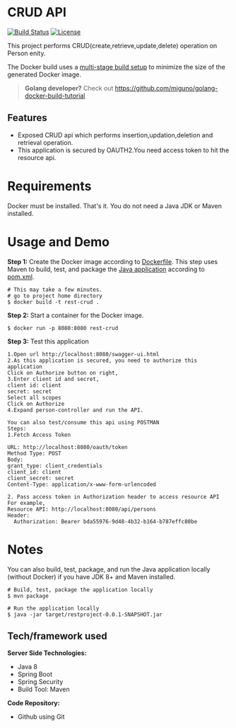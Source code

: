 # CRUD API

[![Build Status](https://travis-ci.org/miguno/java-docker-build-tutorial.svg?branch=master)](https://travis-ci.org/miguno/java-docker-build-tutorial)
[![License](https://img.shields.io/badge/License-Apache%202.0-blue.svg)](https://opensource.org/licenses/Apache-2.0)

This project performs CRUD(create,retrieve,update,delete) operation on Person enity.

The Docker build uses a [multi-stage build setup](https://docs.docker.com/develop/develop-images/multistage-build/)
to minimize the size of the generated Docker image.

> **Golang developer?** Check out https://github.com/miguno/golang-docker-build-tutorial

## Features
- Exposed CRUD api which performs insertion,updation,deletion and retrieval operation.
- This application is secured by OAUTH2.You need access token to hit the resource api.



# Requirements

Docker must be installed. That's it. You do not need a Java JDK or Maven installed.


# Usage and Demo

**Step 1:** Create the Docker image according to [Dockerfile](Dockerfile).
This step uses Maven to build, test, and package the [Java application](src/main/java/com/miguno/App.java)
according to [pom.xml](pom.xml).  

```shell
# This may take a few minutes.
# go to project home directory
$ docker build -t rest-crud .
```

**Step 2:** Start a container for the Docker image.

```shell
$ docker run -p 8080:8080 rest-crud
```

**Step 3:** Test this application

```shell
1.Open url http://localhost:8080/swagger-ui.html
2.As this application is secured, you need to authorize this application
Click on Authorize button on right,
3.Enter client id and secret,
client id: client
secret: secret
Select all scopes
Click on Authorize
4.Expand person-controller and run the API.

You can also test/consume this api using POSTMAN
Steps:
1.Fetch Access Token

URL: http://localhost:8080/oauth/token
Method Type: POST
Body:
grant_type: client_credentials
client_id: client
client_secret: secret
Content-Type: application/x-www-form-urlencoded

2. Pass access token in Authorization header to access resource API
For example,
Resource API: http://localhost:8080/api/persons
Header:
  Authorization: Bearer bda55976-9d48-4b32-b164-b787effc80be
```


# Notes



You can also build, test, package, and run the Java application locally (without Docker)
if you have JDK 8+ and Maven installed.

```shell
# Build, test, package the application locally
$ mvn package

# Run the application locally
$ java -jar target/restproject-0.0.1-SNAPSHOT.jar
```


## Tech/framework used

<b>Server Side Technologies:</b>
- Java 8
- Spring Boot
- Spring Security
- Build Tool: Maven


<b>Code Repository:</b>
- Github using Git

